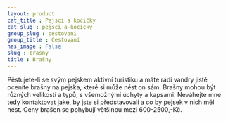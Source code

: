 ```yaml
---
layout: product
cat_title : Pejsci a kočičky
cat_slug : pejsci-a-kocicky
group_slug : cestovani
group_title : Cestování
has_image : False
slug : brasny
title : Brašny
---
```


Pěstujete-li se svým pejskem aktivní turistiku a máte rádi vandry jistě oceníte brašny na pejska, které si může nést on sám. Brašny mohou být různých velikostí a typů, s všemožnými úchyty a kapsami. Neváhejte mne tedy kontaktovat jaké, by jste si představovali a co by pejsek v nich měl nést. Ceny brašen se pohybují většinou mezi 600-2500,-Kč.

